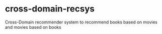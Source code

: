 # cross-domain-recsys
Cross-Domain recommender system to recommend books based on movies and movies based on books
